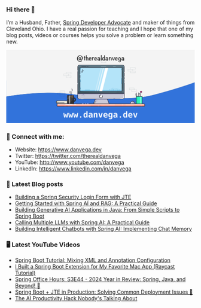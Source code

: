### Hi there 👋

I’m a Husband, Father, [Spring Developer Advocate](https://tanzu.vmware.com/developer/advocates/) and maker of things from Cleveland Ohio. I have a real passion for teaching and I hope that one of my blog posts, videos or courses helps you solve a problem or learn something new.

![Profile Header](./github_profile_header.png)

### 🤝 Connect with me:

- Website: https://www.danvega.dev
- Twitter: https://twitter.com/therealdanvega
- YouTube: http://www.youtube.com/danvega
- LinkedIn: https://www.linkedin.com/in/danvega

### 📝 Latest Blog posts

<!-- BLOG-POST-LIST:START -->
- [Building a Spring Security Login Form with JTE](/blog/2024/10/24/spring-boot-oauth-demo)
- [Getting Started with Spring AI and RAG: A Practical Guide](/blog/2024/10/22/getting-started-with-spring-ai-rag)
- [Building Generative AI Applications in Java: From Simple Scripts to Spring Boot](/blog/2024/10/15/ai-java-developers)
- [Calling Multiple LLMs with Spring AI: A Practical Guide](/blog/2024/10/14/spring-ai-multiple-llms)
- [Building Intelligent Chatbots with Spring AI: Implementing Chat Memory](/blog/2024/10/11/spring-ai-chat-memory)
<!-- BLOG-POST-LIST:END -->

### 🖥 Latest YouTube Videos

<!-- YOUTUBE:START -->
- [Spring Boot Tutorial: Mixing XML and Annotation Configuration](https://www.youtube.com/watch?v=6arSdLciC_k)
- [I Built a Spring Boot Extension for My Favorite Mac App &lpar;Raycast Tutorial&rpar;](https://www.youtube.com/watch?v=NIVBxoK-APU)
- [Spring Office Hours: S3E44 - 2024 Year in Review: Spring, Java, and Beyond! 🎉](https://www.youtube.com/watch?v=I-_EpU5QKq0)
- [Spring Boot + JTE in Production: Solving Common Deployment Issues 🚀](https://www.youtube.com/watch?v=DuVxoVc_vD4)
- [The AI Productivity Hack Nobody&#39;s Talking About](https://www.youtube.com/watch?v=bexmnv-l8ps)
<!-- YOUTUBE:END -->
